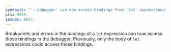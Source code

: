 ```yaml
---
synopsis: "`--debugger` can now access bindings from `let` expressions"
prs: 9918
issues: 8827.
---
```


Breakpoints and errors in the bindings of a `let` expression can now access
those bindings in the debugger. Previously, only the body of `let` expressions
could access those bindings.

